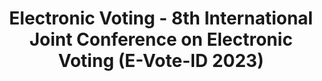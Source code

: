---
title: "Electronic Voting - 8th International Joint Conference on Electronic Voting (E-Vote-ID 2023)"
collection: editors
type: editors
permalink: /publications/2023-09-Electronic-Voting-8th-International-Joint-Conference-on-Electronic-Voting-E-Vote-ID-2023
venue: 'Electronic Voting - 8th International Joint Conference on Electronic Voting (E-Vote-ID 2023)'
pages: 'i-157'
publisher: 'Springer'
year: '2023'
paperurl: 'https://doi.org/10.1007/978-3-031-43756-4'
citation: ' Melanie Volkamer,  David Duenas-Cid,  Peter Rønne,  Peter Ryan,  <b>Jurlind Budurushi</b>,  Oksana Kulyk,  Adrià Pérez,  Iuliia Spycher-Krivonosova</br> Electronic Voting - 8th International Joint Conference on Electronic Voting (E-Vote-ID 2023)'
---